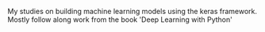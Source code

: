 My studies on building machine learning models using the keras framework. Mostly follow along work from the book 'Deep Learning with Python'